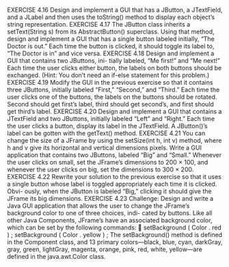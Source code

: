 EXERCISE 4.16 Design and implement a GUI that has a JButton, a
JTextField, and a JLabel and then uses the toString() method to display
each object’s string representation.
EXERCISE 4.17 The JButton class inherits a setText(String s) from its
AbstractButton() superclass. Using that method, design and implement a
GUI that has a single button labeled initially, “The Doctor is out.” Each time the
button is clicked, it should toggle its label to, “The Doctor is in” and vice versa.
EXERCISE 4.18 Design and implement a GUI that contains two JButtons, ini-
tially labeled, “Me first!” and “Me next!” Each time the user clicks either button,
the labels on both buttons should be exchanged. (Hint: You don’t need an if-else
statement for this problem.)
EXERCISE 4.19 Modify the GUI in the previous exercise so that it contains three
JButtons, initially labeled “First,” “Second,” and “Third.” Each time the user
clicks one of the buttons, the labels on the buttons should be rotated. Second
should get first’s label, third should get second’s, and first should get third’s label.
EXERCISE 4.20 Design and implement a GUI that contains a JTextField and
two JButtons, initially labeled “Left” and “Right.” Each time the user clicks a
button, display its label in the JTextField. A JButton()’s label can be gotten
with the getText() method.
EXERCISE 4.21 You can change the size of a JFrame by using the setSize(int
h, int v) method, where h and v give its horizontal and vertical dimensions
pixels. Write a GUI application that contains two JButtons, labeled “Big” and
“Small.” Whenever the user clicks on small, set the JFrame’s dimensions to 200
× 100, and whenever the user clicks on big, set the dimensions to 300 × 200.
EXERCISE 4.22 Rewrite your solution to the previous exercise so that it uses a
single button whose label is toggled appropriately each time it is clicked. Obvi-
ously, when the JButton is labeled “Big,” clicking it should give the JFrame its
big dimensions.
EXERCISE 4.23 Challenge: Design and write a Java GUI application that allows
the user to change the JFrame’s background color to one of three choices, indi-
cated by buttons. Like all other Java Components, JFrame’s have an associated
background color, which can be set by the following commands:

setBackground ( Color . red ) ;
setBackground ( Color . yellow ) ;
The setBackground() method is defined in the Component class, and 13
primary colors—black, blue, cyan, darkGray, gray, green, lightGray,
magenta, orange, pink, red, white, yellow—are defined in the java.awt.Color
class.
